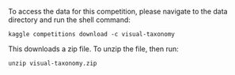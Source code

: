 To access the data for this competition, please navigate to the data directory and run the shell command:
```
kaggle competitions download -c visual-taxonomy
```
This downloads a zip file. To unzip the file, then run:
```
unzip visual-taxonomy.zip
```

